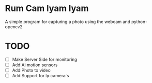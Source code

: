 # Rum Cam lyam lyam

A simple program for capturing a photo using the webcam and python-opencv2

# TODO

- [ ] Make Server Side for monitoring
- [ ] Add Ai motion sensors
- [ ] Add Photo to video
- [ ] Add Support for Ip camera's
